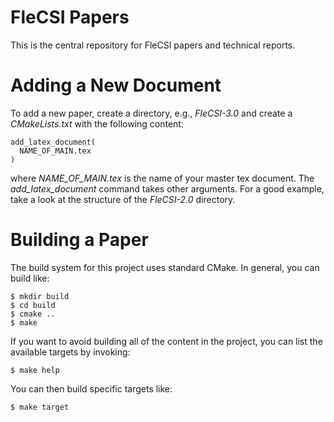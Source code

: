 # FleCSI Papers

This is the central repository for FleCSI papers and technical reports.

# Adding a New Document

To add a new paper, create a directory, e.g., *FleCSI-3.0* and create a
*CMakeLists.txt* with the following content:

```
add_latex_document(
  NAME_OF_MAIN.tex
)
```
where *NAME_OF_MAIN.tex* is the name of your master tex document.
The *add_latex_document* command takes other arguments.
For a good example, take a look at the structure of the *FleCSI-2.0*
directory.

# Building a Paper

The build system for this project uses standard CMake.
In general, you can build like:
```
$ mkdir build
$ cd build
$ cmake ..
$ make
```
If you want to avoid building all of the content in the project, you can
list the available targets by invoking:
```
$ make help
```
You can then build specific targets like:
```
$ make target
```

<!-- vim: set tabstop=2 shiftwidth=2 expandtab fo=cqt tw=72 : -->

